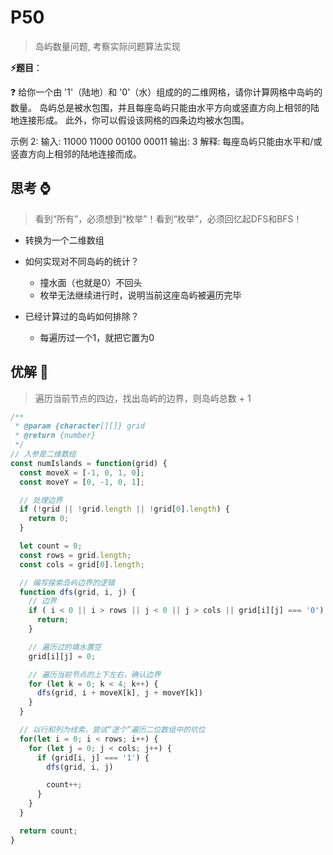 # P50

> 岛屿数量问题, 考察实际问题算法实现

**⚡题目**：

❓ 给你一个由 '1'（陆地）和 '0'（水）组成的的二维网格，请你计算网格中岛屿的数量。
岛屿总是被水包围，并且每座岛屿只能由水平方向或竖直方向上相邻的陆地连接形成。
此外，你可以假设该网格的四条边均被水包围。

示例 2:
输入:
11000
11000
00100
00011
输出: 3
解释: 每座岛屿只能由水平和/或竖直方向上相邻的陆地连接而成。

## 思考 ⌚

> 看到“所有”，必须想到“枚举”！看到“枚举”，必须回忆起DFS和BFS！

- 转换为一个二维数组
- 如何实现对不同岛屿的统计？

  - 撞水面（也就是0）不回头
  - 枚举无法继续进行时，说明当前这座岛屿被遍历完毕

- 已经计算过的岛屿如何排除？
  
  - 每遍历过一个1，就把它置为0

## 优解 🚀

> 遍历当前节点的四边，找出岛屿的边界，则岛屿总数 + 1

```js
/**
 * @param {character[][]} grid
 * @return {number}
 */
// 入参是二维数组
const numIslands = function(grid) {
  const moveX = [-1, 0, 1, 0];
  const moveY = [0, -1, 0, 1];

  // 处理边界
  if (!grid || !grid.length || !grid[0].length) {
    return 0;
  }

  let count = 0;
  const rows = grid.length;
  const cols = grid[0].length;

  // 编写探索岛屿边界的逻辑
  function dfs(grid, i, j) {
    // 边界
    if ( i < 0 || i > rows || j < 0 || j > cols || grid[i][j] === '0') {
      return;
    }

    // 遍历过的填水置空
    grid[i][j] = 0;

    // 遍历当前节点的上下左右，确认边界
    for (let k = 0; k < 4; k++) {
      dfs(grid, i + moveX[k], j + moveY[k])
    }
  }

  // 以行和列为线索，尝试“逐个”遍历二位数组中的坑位
  for(let i = 0; i < rows; i++) {
    for (let j = 0; j < cols; j++) {
      if (grid[i, j] === '1') {
        dfs(grid, i, j)

        count++;
      }
    }
  }

  return count;
}
```
